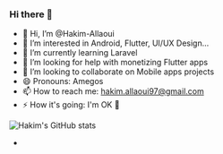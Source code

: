 ### Hi there 👋

<!--### Hi there 👋-->

- 👋 Hi, I’m @Hakim-Allaoui
- 👀 I’m interested in Android, Flutter, UI/UX Design...
- 🌱 I’m currently learning Laravel
- 🤔 I’m looking for help with monetizing Flutter apps
- 💞️ I’m looking to collaborate on Mobile apps projects
- 😄 Pronouns: Amegos
- 📫 How to reach me: hakim.allaoui97@gmail.com
- ⚡ How it's going: I'm <!--BR-->OK<!--EN--> 🙂

![Hakim's GitHub stats](https://github-readme-stats.vercel.app/api?username=Hakim-Allaoui&show_icons=true&theme=dracula)

- 
<!--
**Hakim-Allaoui/Hakim-Allaoui** is a ✨ _special_ ✨ repository because its `README.md` (this file) appears on your GitHub profile.

Here are some ideas to get you started:

- 🔭 I’m currently working on ...
- 🌱 I’m currently learning ...
- 👯 I’m looking to collaborate on ...
- 🤔 I’m looking for help with ...
- 💬 Ask me about ...
- 📫 How to reach me: ...
- 😄 Pronouns: ...
- ⚡ Fun fact: ...
-->
